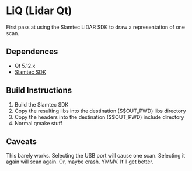 # LiQ (Lidar Qt)
First pass at using the Slamtec LiDAR SDK to draw a representation of one scan.

## Dependences
* Qt 5.12.x
* [Slamtec SDK](https://github.com/Slamtec/rplidar_sdk)

## Build Instructions
1) Build the Slamtec SDK
1) Copy the resulting libs into the destination ($$OUT_PWD) libs directory
1) Copy the headers into the destination ($$OUT_PWD) include directory
1) Normal qmake stuff

## Caveats
This barely works. Selecting the USB port will cause one scan. Selecting it again will scan again. Or, maybe crash. YMMV. It'll get better.
